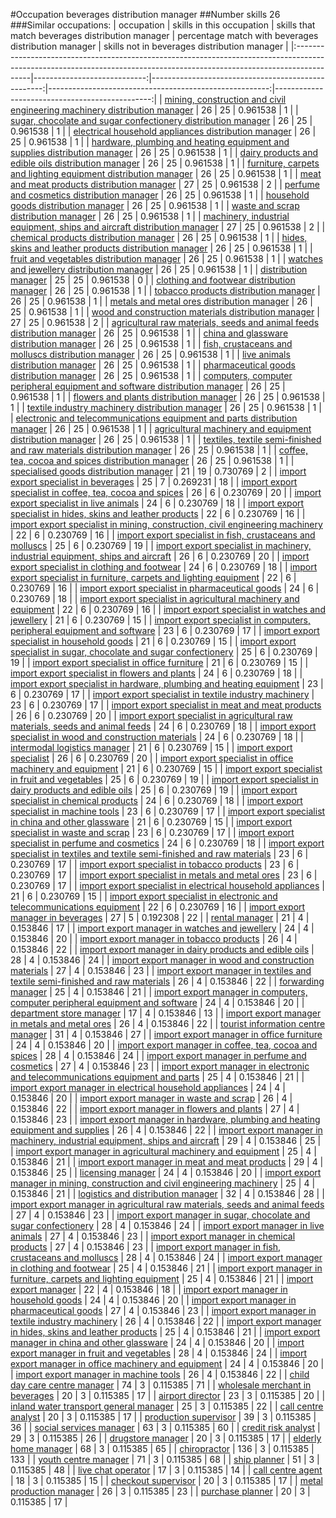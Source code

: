 #Occupation beverages distribution manager
##Number skills 26
###Similar occupations:
| occupation                                                                                                                                                              |   skills in this occupation |   skills that match beverages distribution manager |   percentage match with beverages distribution manager |   skills not in beverages distribution manager |
|:------------------------------------------------------------------------------------------------------------------------------------------------------------------------|----------------------------:|---------------------------------------------------:|-------------------------------------------------------:|-----------------------------------------------:|
| [mining, construction and civil engineering machinery distribution manager](mining,_construction_and_civil_engineering_machinery_distribution_manager.md)               |                          26 |                                                 25 |                                               0.961538 |                                              1 |
| [sugar, chocolate and sugar confectionery distribution manager](sugar,_chocolate_and_sugar_confectionery_distribution_manager.md)                                       |                          26 |                                                 25 |                                               0.961538 |                                              1 |
| [electrical household appliances distribution manager](electrical_household_appliances_distribution_manager.md)                                                         |                          26 |                                                 25 |                                               0.961538 |                                              1 |
| [hardware, plumbing and heating equipment and supplies distribution manager](hardware,_plumbing_and_heating_equipment_and_supplies_distribution_manager.md)             |                          26 |                                                 25 |                                               0.961538 |                                              1 |
| [dairy products and edible oils distribution manager](dairy_products_and_edible_oils_distribution_manager.md)                                                           |                          26 |                                                 25 |                                               0.961538 |                                              1 |
| [furniture, carpets and lighting equipment distribution manager](furniture,_carpets_and_lighting_equipment_distribution_manager.md)                                     |                          26 |                                                 25 |                                               0.961538 |                                              1 |
| [meat and meat products distribution manager](meat_and_meat_products_distribution_manager.md)                                                                           |                          27 |                                                 25 |                                               0.961538 |                                              2 |
| [perfume and cosmetics distribution manager](perfume_and_cosmetics_distribution_manager.md)                                                                             |                          26 |                                                 25 |                                               0.961538 |                                              1 |
| [household goods distribution manager](household_goods_distribution_manager.md)                                                                                         |                          26 |                                                 25 |                                               0.961538 |                                              1 |
| [waste and scrap distribution manager](waste_and_scrap_distribution_manager.md)                                                                                         |                          26 |                                                 25 |                                               0.961538 |                                              1 |
| [machinery, industrial equipment, ships and aircraft distribution manager](machinery,_industrial_equipment,_ships_and_aircraft_distribution_manager.md)                 |                          27 |                                                 25 |                                               0.961538 |                                              2 |
| [chemical products distribution manager](chemical_products_distribution_manager.md)                                                                                     |                          26 |                                                 25 |                                               0.961538 |                                              1 |
| [hides, skins and leather products distribution manager](hides,_skins_and_leather_products_distribution_manager.md)                                                     |                          26 |                                                 25 |                                               0.961538 |                                              1 |
| [fruit and vegetables distribution manager](fruit_and_vegetables_distribution_manager.md)                                                                               |                          26 |                                                 25 |                                               0.961538 |                                              1 |
| [watches and jewellery distribution manager](watches_and_jewellery_distribution_manager.md)                                                                             |                          26 |                                                 25 |                                               0.961538 |                                              1 |
| [distribution manager](distribution_manager.md)                                                                                                                         |                          25 |                                                 25 |                                               0.961538 |                                              0 |
| [clothing and footwear distribution manager](clothing_and_footwear_distribution_manager.md)                                                                             |                          26 |                                                 25 |                                               0.961538 |                                              1 |
| [tobacco products distribution manager](tobacco_products_distribution_manager.md)                                                                                       |                          26 |                                                 25 |                                               0.961538 |                                              1 |
| [metals and metal ores distribution manager](metals_and_metal_ores_distribution_manager.md)                                                                             |                          26 |                                                 25 |                                               0.961538 |                                              1 |
| [wood and construction materials distribution manager](wood_and_construction_materials_distribution_manager.md)                                                         |                          27 |                                                 25 |                                               0.961538 |                                              2 |
| [agricultural raw materials, seeds and animal feeds distribution manager](agricultural_raw_materials,_seeds_and_animal_feeds_distribution_manager.md)                   |                          26 |                                                 25 |                                               0.961538 |                                              1 |
| [china and glassware distribution manager](china_and_glassware_distribution_manager.md)                                                                                 |                          26 |                                                 25 |                                               0.961538 |                                              1 |
| [fish, crustaceans and molluscs distribution manager](fish,_crustaceans_and_molluscs_distribution_manager.md)                                                           |                          26 |                                                 25 |                                               0.961538 |                                              1 |
| [live animals distribution manager](live_animals_distribution_manager.md)                                                                                               |                          26 |                                                 25 |                                               0.961538 |                                              1 |
| [pharmaceutical goods distribution manager](pharmaceutical_goods_distribution_manager.md)                                                                               |                          26 |                                                 25 |                                               0.961538 |                                              1 |
| [computers, computer peripheral equipment and software distribution manager](computers,_computer_peripheral_equipment_and_software_distribution_manager.md)             |                          26 |                                                 25 |                                               0.961538 |                                              1 |
| [flowers and plants distribution manager](flowers_and_plants_distribution_manager.md)                                                                                   |                          26 |                                                 25 |                                               0.961538 |                                              1 |
| [textile industry machinery distribution manager](textile_industry_machinery_distribution_manager.md)                                                                   |                          26 |                                                 25 |                                               0.961538 |                                              1 |
| [electronic and telecommunications equipment and parts distribution manager](electronic_and_telecommunications_equipment_and_parts_distribution_manager.md)             |                          26 |                                                 25 |                                               0.961538 |                                              1 |
| [agricultural machinery and equipment distribution manager](agricultural_machinery_and_equipment_distribution_manager.md)                                               |                          26 |                                                 25 |                                               0.961538 |                                              1 |
| [textiles, textile semi-finished and raw materials distribution manager](textiles,_textile_semi-finished_and_raw_materials_distribution_manager.md)                     |                          26 |                                                 25 |                                               0.961538 |                                              1 |
| [coffee, tea, cocoa and spices distribution manager](coffee,_tea,_cocoa_and_spices_distribution_manager.md)                                                             |                          26 |                                                 25 |                                               0.961538 |                                              1 |
| [specialised goods distribution manager](specialised_goods_distribution_manager.md)                                                                                     |                          21 |                                                 19 |                                               0.730769 |                                              2 |
| [import export specialist in beverages](import_export_specialist_in_beverages.md)                                                                                       |                          25 |                                                  7 |                                               0.269231 |                                             18 |
| [import export specialist in coffee, tea, cocoa and spices](import_export_specialist_in_coffee,_tea,_cocoa_and_spices.md)                                               |                          26 |                                                  6 |                                               0.230769 |                                             20 |
| [import export specialist in live animals](import_export_specialist_in_live_animals.md)                                                                                 |                          24 |                                                  6 |                                               0.230769 |                                             18 |
| [import export specialist in hides, skins and leather products](import_export_specialist_in_hides,_skins_and_leather_products.md)                                       |                          22 |                                                  6 |                                               0.230769 |                                             16 |
| [import export specialist in mining, construction, civil engineering machinery](import_export_specialist_in_mining,_construction,_civil_engineering_machinery.md)       |                          22 |                                                  6 |                                               0.230769 |                                             16 |
| [import export specialist in  fish, crustaceans and molluscs](import_export_specialist_in__fish,_crustaceans_and_molluscs.md)                                           |                          25 |                                                  6 |                                               0.230769 |                                             19 |
| [import export specialist in machinery, industrial equipment, ships and aircraft](import_export_specialist_in_machinery,_industrial_equipment,_ships_and_aircraft.md)   |                          26 |                                                  6 |                                               0.230769 |                                             20 |
| [import export specialist in clothing and footwear](import_export_specialist_in_clothing_and_footwear.md)                                                               |                          24 |                                                  6 |                                               0.230769 |                                             18 |
| [import export specialist in furniture, carpets and lighting equipment](import_export_specialist_in_furniture,_carpets_and_lighting_equipment.md)                       |                          22 |                                                  6 |                                               0.230769 |                                             16 |
| [import export specialist in pharmaceutical goods](import_export_specialist_in_pharmaceutical_goods.md)                                                                 |                          24 |                                                  6 |                                               0.230769 |                                             18 |
| [import export specialist in agricultural machinery and equipment](import_export_specialist_in_agricultural_machinery_and_equipment.md)                                 |                          22 |                                                  6 |                                               0.230769 |                                             16 |
| [import export specialist in watches and jewellery](import_export_specialist_in_watches_and_jewellery.md)                                                               |                          21 |                                                  6 |                                               0.230769 |                                             15 |
| [import export specialist in computers, peripheral equipment and software](import_export_specialist_in_computers,_peripheral_equipment_and_software.md)                 |                          23 |                                                  6 |                                               0.230769 |                                             17 |
| [import export specialist in household goods](import_export_specialist_in_household_goods.md)                                                                           |                          21 |                                                  6 |                                               0.230769 |                                             15 |
| [import export specialist in sugar, chocolate and sugar confectionery](import_export_specialist_in_sugar,_chocolate_and_sugar_confectionery.md)                         |                          25 |                                                  6 |                                               0.230769 |                                             19 |
| [import export specialist in office furniture](import_export_specialist_in_office_furniture.md)                                                                         |                          21 |                                                  6 |                                               0.230769 |                                             15 |
| [import export specialist in flowers and plants](import_export_specialist_in_flowers_and_plants.md)                                                                     |                          24 |                                                  6 |                                               0.230769 |                                             18 |
| [import export specialist in hardware, plumbing and heating equipment](import_export_specialist_in_hardware,_plumbing_and_heating_equipment.md)                         |                          23 |                                                  6 |                                               0.230769 |                                             17 |
| [import export specialist in textile industry machinery](import_export_specialist_in_textile_industry_machinery.md)                                                     |                          23 |                                                  6 |                                               0.230769 |                                             17 |
| [import export specialist in meat and meat products](import_export_specialist_in_meat_and_meat_products.md)                                                             |                          26 |                                                  6 |                                               0.230769 |                                             20 |
| [import export specialist in agricultural raw materials, seeds and animal feeds](import_export_specialist_in_agricultural_raw_materials,_seeds_and_animal_feeds.md)     |                          24 |                                                  6 |                                               0.230769 |                                             18 |
| [import export specialist in wood and construction materials](import_export_specialist_in_wood_and_construction_materials.md)                                           |                          24 |                                                  6 |                                               0.230769 |                                             18 |
| [intermodal logistics manager](intermodal_logistics_manager.md)                                                                                                         |                          21 |                                                  6 |                                               0.230769 |                                             15 |
| [import export specialist](import_export_specialist.md)                                                                                                                 |                          26 |                                                  6 |                                               0.230769 |                                             20 |
| [import export specialist in office machinery and equipment](import_export_specialist_in_office_machinery_and_equipment.md)                                             |                          21 |                                                  6 |                                               0.230769 |                                             15 |
| [import export specialist in fruit and vegetables](import_export_specialist_in_fruit_and_vegetables.md)                                                                 |                          25 |                                                  6 |                                               0.230769 |                                             19 |
| [import export specialist in dairy products and edible oils](import_export_specialist_in_dairy_products_and_edible_oils.md)                                             |                          25 |                                                  6 |                                               0.230769 |                                             19 |
| [import export specialist in chemical products](import_export_specialist_in_chemical_products.md)                                                                       |                          24 |                                                  6 |                                               0.230769 |                                             18 |
| [import export specialist in machine tools](import_export_specialist_in_machine_tools.md)                                                                               |                          23 |                                                  6 |                                               0.230769 |                                             17 |
| [import export specialist in china and other glassware](import_export_specialist_in_china_and_other_glassware.md)                                                       |                          21 |                                                  6 |                                               0.230769 |                                             15 |
| [import export specialist in waste and scrap](import_export_specialist_in_waste_and_scrap.md)                                                                           |                          23 |                                                  6 |                                               0.230769 |                                             17 |
| [import export specialist in perfume and cosmetics](import_export_specialist_in_perfume_and_cosmetics.md)                                                               |                          24 |                                                  6 |                                               0.230769 |                                             18 |
| [import export specialist in textiles and textile semi-finished and raw materials](import_export_specialist_in_textiles_and_textile_semi-finished_and_raw_materials.md) |                          23 |                                                  6 |                                               0.230769 |                                             17 |
| [import export specialist in tobacco products](import_export_specialist_in_tobacco_products.md)                                                                         |                          23 |                                                  6 |                                               0.230769 |                                             17 |
| [import export specialist in metals and metal ores](import_export_specialist_in_metals_and_metal_ores.md)                                                               |                          23 |                                                  6 |                                               0.230769 |                                             17 |
| [import export specialist in electrical household appliances](import_export_specialist_in_electrical_household_appliances.md)                                           |                          21 |                                                  6 |                                               0.230769 |                                             15 |
| [import export specialist in electronic and telecommunications equipment](import_export_specialist_in_electronic_and_telecommunications_equipment.md)                   |                          22 |                                                  6 |                                               0.230769 |                                             16 |
| [import export manager in beverages](import_export_manager_in_beverages.md)                                                                                             |                          27 |                                                  5 |                                               0.192308 |                                             22 |
| [rental manager](rental_manager.md)                                                                                                                                     |                          21 |                                                  4 |                                               0.153846 |                                             17 |
| [import export manager in watches and jewellery](import_export_manager_in_watches_and_jewellery.md)                                                                     |                          24 |                                                  4 |                                               0.153846 |                                             20 |
| [import export manager in tobacco products](import_export_manager_in_tobacco_products.md)                                                                               |                          26 |                                                  4 |                                               0.153846 |                                             22 |
| [import export manager in dairy products and edible oils](import_export_manager_in_dairy_products_and_edible_oils.md)                                                   |                          28 |                                                  4 |                                               0.153846 |                                             24 |
| [import export manager in wood and construction materials](import_export_manager_in_wood_and_construction_materials.md)                                                 |                          27 |                                                  4 |                                               0.153846 |                                             23 |
| [import export manager in textiles and textile semi-finished and raw materials](import_export_manager_in_textiles_and_textile_semi-finished_and_raw_materials.md)       |                          26 |                                                  4 |                                               0.153846 |                                             22 |
| [forwarding manager](forwarding_manager.md)                                                                                                                             |                          25 |                                                  4 |                                               0.153846 |                                             21 |
| [import export manager in computers, computer peripheral equipment and software](import_export_manager_in_computers,_computer_peripheral_equipment_and_software.md)     |                          24 |                                                  4 |                                               0.153846 |                                             20 |
| [department store manager](department_store_manager.md)                                                                                                                 |                          17 |                                                  4 |                                               0.153846 |                                             13 |
| [import export manager in metals and metal ores](import_export_manager_in_metals_and_metal_ores.md)                                                                     |                          26 |                                                  4 |                                               0.153846 |                                             22 |
| [tourist information centre manager](tourist_information_centre_manager.md)                                                                                             |                          31 |                                                  4 |                                               0.153846 |                                             27 |
| [import export manager in office furniture](import_export_manager_in_office_furniture.md)                                                                               |                          24 |                                                  4 |                                               0.153846 |                                             20 |
| [import export manager in coffee, tea, cocoa and spices](import_export_manager_in_coffee,_tea,_cocoa_and_spices.md)                                                     |                          28 |                                                  4 |                                               0.153846 |                                             24 |
| [import export manager in perfume and cosmetics](import_export_manager_in_perfume_and_cosmetics.md)                                                                     |                          27 |                                                  4 |                                               0.153846 |                                             23 |
| [import export manager in electronic and telecommunications equipment and parts](import_export_manager_in_electronic_and_telecommunications_equipment_and_parts.md)     |                          25 |                                                  4 |                                               0.153846 |                                             21 |
| [import export manager in electrical household appliances](import_export_manager_in_electrical_household_appliances.md)                                                 |                          24 |                                                  4 |                                               0.153846 |                                             20 |
| [import export manager in waste and scrap](import_export_manager_in_waste_and_scrap.md)                                                                                 |                          26 |                                                  4 |                                               0.153846 |                                             22 |
| [import export manager in flowers and plants](import_export_manager_in_flowers_and_plants.md)                                                                           |                          27 |                                                  4 |                                               0.153846 |                                             23 |
| [import export manager in hardware, plumbing and heating equipment and supplies](import_export_manager_in_hardware,_plumbing_and_heating_equipment_and_supplies.md)     |                          26 |                                                  4 |                                               0.153846 |                                             22 |
| [import export manager in machinery, industrial equipment, ships and aircraft](import_export_manager_in_machinery,_industrial_equipment,_ships_and_aircraft.md)         |                          29 |                                                  4 |                                               0.153846 |                                             25 |
| [import export manager in agricultural machinery and equipment](import_export_manager_in_agricultural_machinery_and_equipment.md)                                       |                          25 |                                                  4 |                                               0.153846 |                                             21 |
| [import export manager in meat and meat products](import_export_manager_in_meat_and_meat_products.md)                                                                   |                          29 |                                                  4 |                                               0.153846 |                                             25 |
| [licensing manager](licensing_manager.md)                                                                                                                               |                          24 |                                                  4 |                                               0.153846 |                                             20 |
| [import export manager in mining, construction and civil engineering machinery](import_export_manager_in_mining,_construction_and_civil_engineering_machinery.md)       |                          25 |                                                  4 |                                               0.153846 |                                             21 |
| [logistics and distribution manager](logistics_and_distribution_manager.md)                                                                                             |                          32 |                                                  4 |                                               0.153846 |                                             28 |
| [import export manager in agricultural raw materials, seeds and animal feeds](import_export_manager_in_agricultural_raw_materials,_seeds_and_animal_feeds.md)           |                          27 |                                                  4 |                                               0.153846 |                                             23 |
| [import export manager in sugar, chocolate and sugar confectionery](import_export_manager_in_sugar,_chocolate_and_sugar_confectionery.md)                               |                          28 |                                                  4 |                                               0.153846 |                                             24 |
| [import export manager in live animals](import_export_manager_in_live_animals.md)                                                                                       |                          27 |                                                  4 |                                               0.153846 |                                             23 |
| [import export manager in chemical products](import_export_manager_in_chemical_products.md)                                                                             |                          27 |                                                  4 |                                               0.153846 |                                             23 |
| [import export manager in fish, crustaceans and molluscs](import_export_manager_in_fish,_crustaceans_and_molluscs.md)                                                   |                          28 |                                                  4 |                                               0.153846 |                                             24 |
| [import export manager in clothing and footwear](import_export_manager_in_clothing_and_footwear.md)                                                                     |                          25 |                                                  4 |                                               0.153846 |                                             21 |
| [import export manager in furniture, carpets and lighting equipment](import_export_manager_in_furniture,_carpets_and_lighting_equipment.md)                             |                          25 |                                                  4 |                                               0.153846 |                                             21 |
| [import export manager](import_export_manager.md)                                                                                                                       |                          22 |                                                  4 |                                               0.153846 |                                             18 |
| [import export manager in household goods](import_export_manager_in_household_goods.md)                                                                                 |                          24 |                                                  4 |                                               0.153846 |                                             20 |
| [import export manager in pharmaceutical goods](import_export_manager_in_pharmaceutical_goods.md)                                                                       |                          27 |                                                  4 |                                               0.153846 |                                             23 |
| [import export manager in textile industry machinery](import_export_manager_in_textile_industry_machinery.md)                                                           |                          26 |                                                  4 |                                               0.153846 |                                             22 |
| [import export manager in hides, skins and leather products](import_export_manager_in_hides,_skins_and_leather_products.md)                                             |                          25 |                                                  4 |                                               0.153846 |                                             21 |
| [import export manager in china and other glassware](import_export_manager_in_china_and_other_glassware.md)                                                             |                          24 |                                                  4 |                                               0.153846 |                                             20 |
| [import export manager in fruit and vegetables](import_export_manager_in_fruit_and_vegetables.md)                                                                       |                          28 |                                                  4 |                                               0.153846 |                                             24 |
| [import export manager in office machinery and equipment](import_export_manager_in_office_machinery_and_equipment.md)                                                   |                          24 |                                                  4 |                                               0.153846 |                                             20 |
| [import export manager in machine tools](import_export_manager_in_machine_tools.md)                                                                                     |                          26 |                                                  4 |                                               0.153846 |                                             22 |
| [child day care centre manager](child_day_care_centre_manager.md)                                                                                                       |                          74 |                                                  3 |                                               0.115385 |                                             71 |
| [wholesale merchant in beverages](wholesale_merchant_in_beverages.md)                                                                                                   |                          20 |                                                  3 |                                               0.115385 |                                             17 |
| [airport director](airport_director.md)                                                                                                                                 |                          23 |                                                  3 |                                               0.115385 |                                             20 |
| [inland water transport general manager](inland_water_transport_general_manager.md)                                                                                     |                          25 |                                                  3 |                                               0.115385 |                                             22 |
| [call centre analyst](call_centre_analyst.md)                                                                                                                           |                          20 |                                                  3 |                                               0.115385 |                                             17 |
| [production supervisor](production_supervisor.md)                                                                                                                       |                          39 |                                                  3 |                                               0.115385 |                                             36 |
| [social services manager](social_services_manager.md)                                                                                                                   |                          63 |                                                  3 |                                               0.115385 |                                             60 |
| [credit risk analyst](credit_risk_analyst.md)                                                                                                                           |                          29 |                                                  3 |                                               0.115385 |                                             26 |
| [drugstore manager](drugstore_manager.md)                                                                                                                               |                          20 |                                                  3 |                                               0.115385 |                                             17 |
| [elderly home manager](elderly_home_manager.md)                                                                                                                         |                          68 |                                                  3 |                                               0.115385 |                                             65 |
| [chiropractor](chiropractor.md)                                                                                                                                         |                         136 |                                                  3 |                                               0.115385 |                                            133 |
| [youth centre manager](youth_centre_manager.md)                                                                                                                         |                          71 |                                                  3 |                                               0.115385 |                                             68 |
| [ship planner](ship_planner.md)                                                                                                                                         |                          51 |                                                  3 |                                               0.115385 |                                             48 |
| [live chat operator](live_chat_operator.md)                                                                                                                             |                          17 |                                                  3 |                                               0.115385 |                                             14 |
| [call centre agent](call_centre_agent.md)                                                                                                                               |                          18 |                                                  3 |                                               0.115385 |                                             15 |
| [checkout supervisor](checkout_supervisor.md)                                                                                                                           |                          20 |                                                  3 |                                               0.115385 |                                             17 |
| [metal production manager](metal_production_manager.md)                                                                                                                 |                          26 |                                                  3 |                                               0.115385 |                                             23 |
| [purchase planner](purchase_planner.md)                                                                                                                                 |                          20 |                                                  3 |                                               0.115385 |                                             17 |
